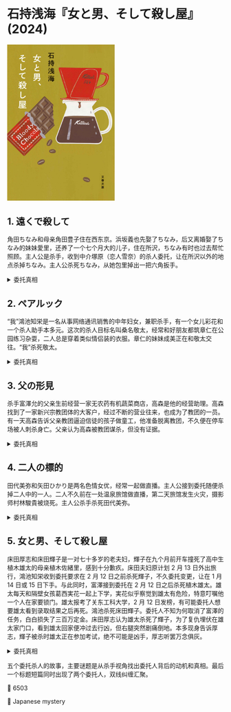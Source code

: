 # 石持浅海『女と男、そして殺し屋』(2024)

<img src=images/2024_cover.jpg width=250/>

## 1. 遠くで殺して

角田ちなみ和母亲角田豊子住在西东京。浜坂義也先娶了ちなみ，后又离婚娶了ちなみ的妹妹愛里，还养了一个七个月大的儿子，住在所沢，ちなみ有时也过去帮忙照顾。主人公是杀手，收到中介塚原（恋人雪奈）的杀人委托，让在所沢以外的地点杀掉ちなみ。主人公杀死ちなみ，从她包里掉出一把六角扳手。

<details><summary>委托真相</summary>
ちなみ为了报复妹妹抢走老公，用六角扳手拧松婴儿床，想要引发事故。母亲豊子发现ちなみ的秘密，所以买凶杀人，并指定不要在育儿相关的所沢附近下手。
</details>

## 2. ペアルック

“我”鴻池知栄是一名从事网络通讯销售的中年妇女，兼职杀手，有一个女儿彩花和一个杀人助手本多元。这次的杀人目标名叫桑名敬太，经常和好朋友都筑章仁在公园练习杂耍，二人总是穿着类似情侣装的衣服。章仁的妹妹成美正在和敬太交往。“我”杀死敬太。

<details><summary>委托真相</summary>
章仁的未婚妻替他挑了衣服，成美看到后也给恋人敬太挑了同样的衣服。章仁即将结婚，成美暗恋哥哥，买凶杀死恋人是为了让哥哥推迟婚礼陪伴自己，说不定还可以导致和未婚妻分手。
</details>

## 3. 父の形見

杀手富澤允的父亲生前经营一家无农药有机蔬菜商店，高森是他的经营助理。高森找到了一家新兴宗教团体的大客户，经过不断的营业往来，也成为了教团的一员。有一天高森告诉父亲教团逼迫信徒的孩子做童工，他准备脱离教团，不久便在停车场被人刺杀身亡。父亲认为高森被教团谋杀，但没有证据。

<details><summary>委托真相</summary>
父亲用非有机蔬菜以次充好卖给教团，被高森发现，所以杀死高森灭口。
</details>

## 4. 二人の標的

田代美弥和矢田ひかり是两名色情女优，经常一起做直播。主人公接到委托随便杀掉二人中的一人。二人不久前在一处温泉旅馆做直播，第二天旅馆发生火灾，摄影师村林駿貴被烧死。主人公杀手杀死田代美弥。

<details><summary>委托真相</summary>
委托人是矢田ひかり，她在火灾当晚喝醉酒，模糊记得可能把村林关了起来，但不确定是自己还是田代美弥做的，所以决定买凶随机杀人。
</details>

## 5. 女と男、そして殺し屋

床田厚志和床田輝子是一对七十多岁的老夫妇，輝子在九个月前开车撞死了高中生植木雄太的母亲植木佐緒里，感到十分歉疚。床田夫妇原计划 2 月 13 日外出旅行，鴻池知栄收到委托要求在 2 月 12 日之前杀死輝子，不久委托变更，让在 1 月 14 日或 15 日下手。与此同时，富澤接到委托在 2 月 12 日之后杀死植木雄太。雄太每天和隔壁女孩葛西実花一起上下学，実花似乎察觉到雄太有危险，特意叮嘱他一个人在家要锁门。雄太报考了关东工科大学，2 月 12 日发榜，有可能委托人想要雄太看到录取结果之后再死。鴻池杀死床田輝子。委托人不知为何取消了富澤的任务，白白损失了三百万定金。床田厚志认为雄太杀死了輝子，为了复仇埋伏在雄太家门口，看到雄太回家便冲过去行凶，但右腿突然剧痛倒地。本多现身告诉厚志，輝子被杀时雄太正在参加考试，绝不可能是凶手，厚志听罢万念俱灰。

<details><summary>委托真相</summary>
葛西実花的父亲是律师，替雄太辩护赢得了保险金。雄太计划在考试结束后亲手杀死輝子，実花为了不让他杀人，偷偷用保险金买凶杀死輝子。実花让雄太呆在家里，不是怕他有危险，而是怕他出去杀人。床田厚志也雇了人杀死雄太，但輝子强烈希望看到雄太被大学录取，所以厚志委托在大学发榜之后下手。輝子死后厚志出于强烈的复仇心态，决定亲手杀死厚志，所以取消了委托。本多为了避免厚志买凶的事情曝光，所以出手用弹弓击中了厚志的右腿，阻止了他的行动。
</details>

五个委托杀人的故事，主要谜题是从杀手视角找出委托人背后的动机和真相。最后一个标题短篇同时出现了两个委托人，双线纠缠汇聚。

:link: 6503

:file_folder: Japanese mystery
